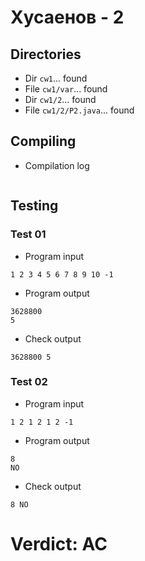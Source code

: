 # Хусаенов - 2
## Directories
- Dir `cw1`... found
- File `cw1/var`... found
- Dir `cw1/2`... found
- File `cw1/2/P2.java`... found
## Compiling
- Compilation log
```

```
## Testing
### Test 01
- Program input
```
1 2 3 4 5 6 7 8 9 10 -1

```
- Program output
```
3628800
5

```
- Check output
```
3628800 5

```
### Test 02
- Program input
```
1 2 1 2 1 2 -1

```
- Program output
```
8
NO

```
- Check output
```
8 NO

```
# Verdict: AC
